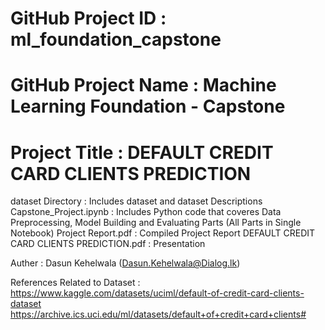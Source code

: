 # GitHub Project ID   : ml_foundation_capstone
# GitHub Project Name : Machine Learning Foundation - Capstone

# Project Title : DEFAULT CREDIT CARD CLIENTS PREDICTION

dataset Directory : Includes dataset and dataset Descriptions
Capstone_Project.ipynb : Includes Python code that coveres Data Preprocessing, Model Building and Evaluating Parts (All Parts in Single Notebook)
Project Report.pdf : Compiled Project Report
DEFAULT CREDIT CARD CLIENTS PREDICTION.pdf : Presentation

Auther : Dasun Kehelwala (Dasun.Kehelwala@Dialog.lk)

References Related to Dataset :
https://www.kaggle.com/datasets/uciml/default-of-credit-card-clients-dataset
https://archive.ics.uci.edu/ml/datasets/default+of+credit+card+clients#
